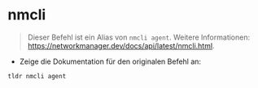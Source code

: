 # nmcli

> Dieser Befehl ist ein Alias von `nmcli agent`.
> Weitere Informationen: <https://networkmanager.dev/docs/api/latest/nmcli.html>.

- Zeige die Dokumentation für den originalen Befehl an:

`tldr nmcli agent`
